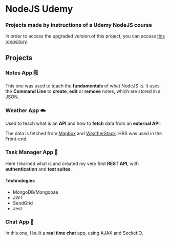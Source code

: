 # NodeJS Udemy

### Projects made by instructions of a Udemy NodeJS course

In order to access the upgraded version of this project, you can access [this repository](https://github.com/mwives/nodejs-udemy-ts-remake).

## Projects

### Notes App 🗒️

This one was used to teach the **fundamentals** of what NodeJS is. It uses the **Command Line** to **create**, **edit** or **remove** notes, which are stored in a JSON.

### Weather App ☁️

Used to teach what is an **API** and how to **fetch** data from an **external API**.

The data is fetched from [Mapbox](https://www.mapbox.com/) and [WeatherStack](https://weatherstack.com/). HBS was used in the Front-end.

### Task Manager App 📝

Here I learned what is and created my very first **REST API**, with **authentication** and **test suites**.

#### Technologies
- MongoDB/Mongoose
- JWT
- SendGrid
- Jest

### Chat App 💬

In this one, I built a **real time chat** app, using AJAX and SocketIO.
